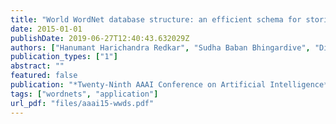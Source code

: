 ```yaml
---
title: "World WordNet database structure: an efficient schema for storing information of WordNets of the world"
date: 2015-01-01
publishDate: 2019-06-27T12:40:43.632029Z
authors: ["Hanumant Harichandra Redkar", "Sudha Baban Bhingardive", "Diptesh Kanojia", "Pushpak Bhattacharyya"]
publication_types: ["1"]
abstract: ""
featured: false
publication: "*Twenty-Ninth AAAI Conference on Artificial Intelligence*"
tags: ["wordnets", "application"]
url_pdf: "files/aaai15-wwds.pdf"
---
```


